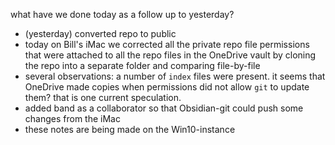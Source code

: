 what have we done today as a follow up to yesterday?

- (yesterday) converted repo to public  
- today on Bill's iMac we corrected all the private repo file permissions that were attached to all the repo files in the OneDrive vault by cloning the repo into a separate folder and comparing file-by-file  
- several observations: a number of `index` files were present. it seems that OneDrive made copies when permissions did not allow `git` to update them? that is one current speculation.  
- added band as a collaborator so that Obsidian-git could push some changes from the iMac  
- these notes are being made on the Win10-instance  
